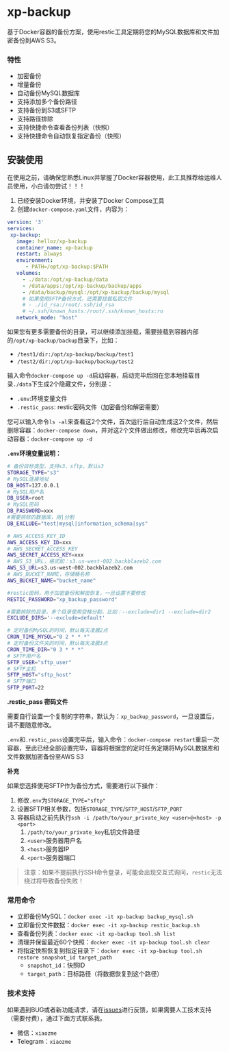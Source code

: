 # xp-backup

基于Docker容器的备份方案，使用restic工具定期将您的MySQL数据库和文件加密备份到AWS S3。

### 特性

* 加密备份
* 增量备份
* 自动备份MySQL数据库
* 支持添加多个备份路径
* 支持备份到S3或SFTP
* 支持路径排除
* 支持快捷命令查看备份列表（快照）
* 支持快捷命令自动恢复指定备份（快照）


## 安装使用

在使用之前，请确保您熟悉Linux并掌握了Docker容器使用，此工具推荐给运维人员使用，小白请勿尝试！！！

1) 已经安装Docker环境，并安装了Docker Compose工具
2) 创建`docker-compose.yaml`文件，内容为：

```yaml
version: '3'
services:
 xp-backup:
   image: helloz/xp-backup
   container_name: xp-backup
   restart: always
   environment:
      - PATH=/opt/xp-backup:$PATH
   volumes:
     - ./data:/opt/xp-backup/data
     - /data/apps:/opt/xp-backup/backup/apps
     - /data/backup/mysql:/opt/xp-backup/backup/mysql
     # 如果使用SFTP备份方式，还需要挂载私钥文件
     # - ./id_rsa:/root/.ssh/id_rsa
     # ~/.ssh/known_hosts:/root/.ssh/known_hosts:ro
   network_mode: "host"
```

如果您有更多需要备份的目录，可以继续添加挂载，需要挂载到容器内部的`/opt/xp-backup/backup`目录下，比如：

* `/test1/dir:/opt/xp-backup/backup/test1`
* `/test2/dir:/opt/xp-backup/backup/test2`

输入命令`docker-compose up -d`启动容器，启动完毕后回在您本地挂载目录`./data`下生成2个隐藏文件，分别是：

* `.env`:环境变量文件
* `.restic_pass`: restic密码文件（加密备份和解密需要）

您可以输入命令`ls -al`来查看这2个文件，首次运行后自动生成这2个文件，然后删除容器：`docker-compose down`，并对这2个文件做出修改，修改完毕后再次启动容器：`docker-compose up -d`

**`.env`环境变量说明：**

```bash
# 备份目标类型，支持s3、sftp，默认s3
STORAGE_TYPE="s3"
# MySQL连接地址
DB_HOST=127.0.0.1
# MySQL用户名
DB_USER=root
# MySQL密码
DB_PASSWORD=xxx
#需要排除的数据库，用|分割
DB_EXCLUDE="test|mysql|information_schema|sys"

# AWS_ACCESS_KEY_ID
AWS_ACCESS_KEY_ID=xxx
# AWS_SECRET_ACCESS_KEY
AWS_SECRET_ACCESS_KEY=xxx
# AWS_S3_URL，格式如：s3.us-west-002.backblazeb2.com
AWS_S3_URL=s3.us-west-002.backblazeb2.com
# AWS_BUCKET_NAME，存储桶名称
AWS_BUCKET_NAME="bucket_name"

#restic密码，用于加密备份和解密恢复，一旦设置不要修改
RESTIC_PASSWORD="xp_backup_password"

#需要排除的目录，多个目录使用空格分割，比如：--exclude=dir1 --exclude=dir2
EXCLUDE_DIRS='--exclude=default'

# 定时备份MySQL的时间，默认每天凌晨2点
CRON_TIME_MYSQL="0 2 * * *"
# 定时备份文件夹的时间，默认每天凌晨3点
CRON_TIME_DIR="0 3 * * *"
# SFTP用户名
SFTP_USER="sftp_user"
# SFTP主机
SFTP_HOST="sftp_host"
# SFTP端口
SFTP_PORT=22
```

**.restic_pass 密码文件** 

需要自行设置一个复制的字符串，默认为：`xp_backup_password`，一旦设置后，请不要随意修改。

`.env`和`.restic_pass`设置完毕后，输入命令：`docker-compose restart`重启一次容器，至此已经全部设置完毕，容器将根据您的定时任务定期将MySQL数据库和文件数据加密备份至AWS S3

**补充**

如果您选择使用SFTP作为备份方式，需要进行以下操作：

1. 修改`.env`为`STORAGE_TYPE="sftp"`
2. 设置SFTP相关参数，包括`STORAGE_TYPE`/`SFTP_HOST`/`SFTP_PORT`
3. 容器启动之前先执行`ssh -i /path/to/your_private_key <user>@<host> -p <port>`
   1. `/path/to/your_private_key`私钥文件路径
   2. `<user>`服务器用户名
   3. `<host>`服务器IP
   4. `<port>`服务器端口
  
> 注意：如果不提前执行SSH命令登录，可能会出现交互式询问，`restic`无法绕过将导致备份失败！

### 常用命令

* 立即备份MySQL：`docker exec -it xp-backup backup_mysql.sh`
* 立即备份文件数据：`docker exec -it xp-backup restic_backup.sh`
* 查看备份列表：`docker exec -it xp-backup tool.sh list`
* 清理并保留最近60个快照：`docker exec -it xp-backup tool.sh clear`
* 将指定快照恢复到指定目录下：`docker exec -it xp-backup tool.sh restore snapshot_id target_path`
  * `snapshot_id`：快照ID
  * `target_path`：目标路径（将数据恢复到这个路径）

### 技术支持

如果遇到BUG或者新功能请求，请在[issues](https://github.com/helloxz/xp-backup/issues)进行反馈，如果需要人工技术支持（需要付费），通过下面方式联系我。

* 微信：`xiaozme`
* Telegram：`xiaozme`